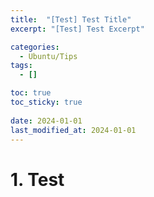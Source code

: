 ```yaml
---
title:  "[Test] Test Title"
excerpt: "[Test] Test Excerpt"

categories:
  - Ubuntu/Tips
tags:
  - []

toc: true
toc_sticky: true
 
date: 2024-01-01
last_modified_at: 2024-01-01
---
```


# 1. Test  